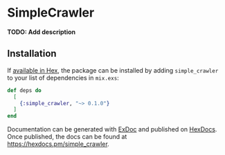 # SimpleCrawler

**TODO: Add description**

## Installation

If [available in Hex](https://hex.pm/docs/publish), the package can be installed
by adding `simple_crawler` to your list of dependencies in `mix.exs`:

```elixir
def deps do
  [
    {:simple_crawler, "~> 0.1.0"}
  ]
end
```

Documentation can be generated with [ExDoc](https://github.com/elixir-lang/ex_doc)
and published on [HexDocs](https://hexdocs.pm). Once published, the docs can
be found at <https://hexdocs.pm/simple_crawler>.

